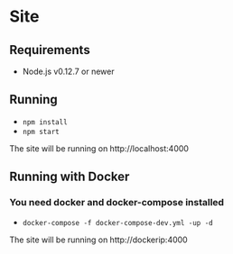 # Site

## Requirements

- Node.js v0.12.7 or newer

## Running

- `npm install`
- `npm start`

The site will be running on http://localhost:4000

## Running with Docker
### You need docker and docker-compose installed

- `docker-compose -f docker-compose-dev.yml -up -d`

The site will be running on http://dockerip:4000
